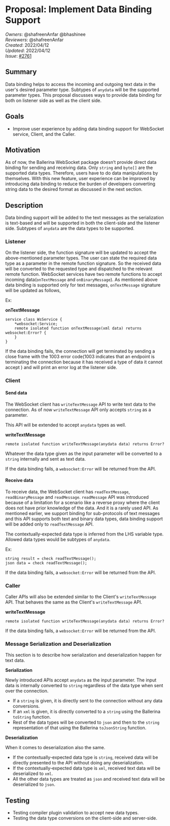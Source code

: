 # Proposal: Implement Data Binding Support

_Owners_: @shafreenAnfar @bhashinee  
_Reviewers_: @shafreenAnfar    
_Created_: 2022/04/12  
_Updated_: 2022/04/12  
_Issue_: [#2761](https://github.com/ballerina-platform/ballerina-standard-library/issues/2761)  

## Summary

Data binding helps to access the incoming and outgoing text data in the user's desired parameter type. Subtypes of `anydata` will be the supported parameter types. This proposal discusses ways to provide data binding for both on listener side as well as the client side.

## Goals

- Improve user experience by adding data binding support for WebSocket service, Client, and the Caller.

## Motivation

As of now, the Ballerina WebSocket package doesn’t provide direct data binding for sending and receiving data. Only `string` and `byte[]` are the supported data types. Therefore, users have to do data manipulations by themselves. With this new feature, user experience can be improved by introducing data binding to reduce the burden of developers converting string data to the desired format as discussed in the next section.

## Description

Data binding support will be added to the text messages as the serialization is text-based and will be supported in both the client-side and the listener side. Subtypes of `anydata` are the data types to be supported.

### Listener

On the listener side, the function signature will be updated to accept the above-mentioned parameter types. The user can state the required data type as a parameter in the remote function signature. So the received data will be converted to the requested type and dispatched to the relevant remote function. WebSocket services have two remote functions to accept incoming data(`onTextMessage` and `onBinaryMessage`). As mentioned above data binding is supported only for text messages, `onTextMessage` signature will be updated as follows,

Ex:

**onTextMessage**

```ballerina
service class WsService { 
    *websocket:Service;
    remote isolated function onTextMessage(xml data) returns websocket:Error? { 
    } 
}
```

If the data binding fails, the connection will get terminated by sending a close frame with the 1003 error code(1003 indicates that an endpoint is terminating the connection because it has received a type of data it cannot accept ) and will print an error log at the listener side.

### Client

#### Send data

The WebSocket client has `writeTextMessage`  API to write text data to the connection. As of now `writeTextMessage` API only accepts `string` as a parameter.

This API will be extended to accept  `anydata` types as well.

**writeTextMessage**

```ballerina
remote isolated function writeTextMessage(anydata data) returns Error?
```
Whatever the data type given as the input parameter will be converted to a `string` internally and sent as text data.

If the data binding fails, a `websocket:Error` will be returned from the API.

#### Receive data

To receive data, the WebSocket client has `readTextMessage`, `readBinaryMessage` and `readMessage`. `readMessage` API was introduced because of a limitation for a scenario like a reverse proxy where the client does not have prior knowledge of the data. And it is a rarely used API.  As mentioned earlier, we support binding for sub-protocols of text messages and this API supports both text and binary data types, data binding support will be added only to `readTextMessage` API.

The contextually-expected data type is inferred from the LHS variable type. Allowed data types would be subtypes of `anydata`.

Ex:
```ballerina
string result = check readTextMessage();
json data = check readTextMessage();
```

If the data binding fails, a `websocket:Error` will be returned from the API.

### Caller

Caller APIs will also be extended similar to the Client's `writeTextMessage` API. That behaves the same as the Client's `writeTextMessage` API.

**writeTextMessage**

```ballerina
remote isolated function writeTextMessage(anydata data) returns Error?
```

If the data binding fails, a `websocket:Error` will be returned from the API.

### Message Serialization and Deserialization

This section is to describe how serialization and deserialization happen for text data.

**Serialization**

Newly introduced APIs accept `anydata` as the input parameter. The input data is internally converted to `string` regardless of the data type when sent over the connection.

- If a `string` is given, it is directly sent to the connection without any data conversions.
- If an `xml` is given, it is directly converted to a `string` using the Ballerina `toString` function.
- Rest of the data types will be converted to `json` and then to the `string` representation of that using the Ballerina `toJsonString` function.

**Deserialization**

When it comes to deserialization also the same.

- If the contextually-expected data type is `string`, received data will be directly presented to the API without doing any deserialization.
- If the contextually-expected data type is `xml`, received text data will be deserialized to `xml`.
- All the other data types are treated as `json` and received text data will be deserialized to `json`.

## Testing

- Testing compiler plugin validation to accept new data types.
- Testing the data type conversions on the client-side and server-side.
